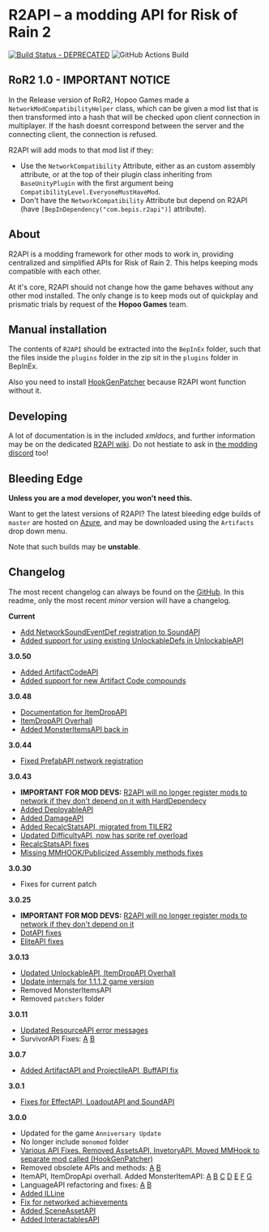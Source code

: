 
# R2API – a modding API for Risk of Rain 2
[![Build Status - DEPRECATED](https://raegous.visualstudio.com/Risk%20of%20Rain%202%20Modding/_apis/build/status/Risk%20of%20Rain%202%20Modding-.NET%20Desktop-CI?branchName=master)](https://raegous.visualstudio.com/Risk%20of%20Rain%202%20Modding/_build/latest?definitionId=1&branchName=master)
![GitHub Actions Build](https://github.com/risk-of-thunder/R2API/workflows/CI%20Build/badge.svg)


## RoR2 1.0 - IMPORTANT NOTICE

In the Release version of RoR2, Hopoo Games made a `NetworkModCompatibilityHelper` class, which can be given a mod list that is then transformed into a hash that will be checked upon client connection in multiplayer.
If the hash doesnt correspond between the server and the connecting client, the connection is refused.

R2API will add mods to that mod list if they:

* Use the `NetworkCompatibility` Attribute, either as an custom assembly attribute, or at the top of their plugin class inheriting from `BaseUnityPlugin` with the first argument being `CompatibilityLevel.EveryoneMustHaveMod`.
* Don't have the `NetworkCompatibility` Attribute but depend on R2API (have `[BepInDependency("com.bepis.r2api")]` attribute).

## About

R2API is a modding framework for other mods to work in, providing centralized and simplified APIs for Risk of Rain 2. This helps keeping mods compatible with each other.

At it's core, R2API should not change how the game behaves without any other mod installed. The only change is to keep mods out of quickplay and prismatic trials by request of the **Hopoo Games** team. 

## Manual installation

The contents of `R2API` should be extracted into the `BepInEx` folder, such that the files inside the `plugins` folder in the zip sit in the `plugins` folder in BepInEx.

Also you need to install [HookGenPatcher](https://thunderstore.io/package/RiskofThunder/HookGenPatcher/) because R2API wont function without it.

## Developing

A lot of documentation is in the included *xmldocs*, and further information may be on the dedicated [R2API wiki](https://github.com/risk-of-thunder/R2API/wiki). Do not hestiate to ask in [the modding discord](https://discord.gg/5MbXZvd) too!


## Bleeding Edge

**Unless you are a mod developer, you won't need this.**

Want to get the latest versions of R2API? The latest bleeding edge builds of `master` are hosted on [Azure](https://raegous.visualstudio.com/Risk%20of%20Rain%202%20Modding/_build/latest?definitionId=1&branchName=master), and may be downloaded using the `Artifacts` drop down menu.

Note that such builds may be **unstable**.

## Changelog

The most recent changelog can always be found on the [GitHub](https://github.com/risk-of-thunder/R2API/blob/master/Archived%20changelogs.md). In this readme, only the most recent *minor* version will have a changelog.

**Current**

* [Add NetworkSoundEventDef registration to SoundAPI](https://github.com/risk-of-thunder/R2API/pull/301)
* [Added support for using existing UnlockableDefs in UnlockableAPI](https://github.com/risk-of-thunder/R2API/pull/304)

**3.0.50**

* [Added ArtifactCodeAPI](https://github.com/risk-of-thunder/R2API/pull/299)
* [Added support for new Artifact Code compounds](https://github.com/risk-of-thunder/R2API/pull/300)

**3.0.48**

* [Documentation for ItemDropAPI](https://github.com/risk-of-thunder/R2API/blob/master/ItemDropAPI%20Instructions%20For%20Use.txt)
* [ItemDropAPI Overhall](https://github.com/risk-of-thunder/R2API/pull/295)
* [Added MonsterItemsAPI back in](https://github.com/risk-of-thunder/R2API/pull/295)

**3.0.44**

* [Fixed PrefabAPI network registration](https://github.com/risk-of-thunder/R2API/pull/294)

**3.0.43**

* **IMPORTANT FOR MOD DEVS:** [R2API will no longer register mods to network if they don't depend on it with HardDependecy](https://github.com/risk-of-thunder/R2API/pull/286)
* [Added DeployableAPI](https://github.com/risk-of-thunder/R2API/pull/279)
* [Added DamageAPI](https://github.com/risk-of-thunder/R2API/pull/284)
* [Added RecalcStatsAPI, migrated from TILER2](https://github.com/risk-of-thunder/R2API/pull/287)
* [Updated DifficultyAPI, now has sprite ref overload](https://github.com/risk-of-thunder/R2API/pull/288)
* [RecalcStatsAPI fixes](https://github.com/risk-of-thunder/R2API/pull/290)
* [Missing MMHOOK/Publicized Assembly methods fixes](https://github.com/risk-of-thunder/R2API/pull/289)

**3.0.30**

* Fixes for current patch

**3.0.25**

* **IMPORTANT FOR MOD DEVS:** [R2API will no longer register mods to network if they don't depend on it](https://github.com/risk-of-thunder/R2API/pull/269)
* [DotAPI fixes](https://github.com/risk-of-thunder/R2API/pull/270)
* [EliteAPI fixes](https://github.com/risk-of-thunder/R2API/pull/271)

**3.0.13**

* [Updated UnlockableAPI, ItemDropAPI Overhall](https://github.com/risk-of-thunder/R2API/pull/265)
* [Update internals for 1.1.1.2 game version](https://github.com/risk-of-thunder/R2API/pull/267)
* Removed MonsterItemsAPI
* Removed `patchers` folder

**3.0.11**

* [Updated ResourceAPI error messages](https://github.com/risk-of-thunder/R2API/pull/258)
* SurvivorAPI Fixes: [A](https://github.com/risk-of-thunder/R2API/pull/259) [B](https://github.com/risk-of-thunder/R2API/pull/261)

**3.0.7**

* [Added ArtifactAPI and ProjectileAPI, BuffAPI fix](https://github.com/risk-of-thunder/R2API/pull/256)

**3.0.1**

* [Fixes for EffectAPI, LoadoutAPI and SoundAPI](https://github.com/risk-of-thunder/R2API/pull/254)

**3.0.0**

* Updated for the game `Anniversary Update`
* No longer include `monomod` folder
* [Various API Fixes. Removed AssetsAPI, InvetoryAPI. Moved MMHook to separate mod called (HookGenPatcher)](https://github.com/risk-of-thunder/R2API/pull/252)
* Removed obsolete APIs and methods: [A](https://github.com/risk-of-thunder/R2API/pull/249) [B](https://github.com/risk-of-thunder/R2API/pull/243)
* ItemAPI, ItemDropApi overhall. Added MonsterItemAPI: [A](https://github.com/risk-of-thunder/R2API/pull/214) [B](https://github.com/risk-of-thunder/R2API/pull/223) [C](https://github.com/risk-of-thunder/R2API/pull/228) [D](https://github.com/risk-of-thunder/R2API/pull/233) [E](https://github.com/risk-of-thunder/R2API/pull/234) [F](https://github.com/risk-of-thunder/R2API/pull/240) [G](https://github.com/risk-of-thunder/R2API/pull/245)
* LanguageAPI refactoring and fixes: [A](https://github.com/risk-of-thunder/R2API/pull/229) [B](https://github.com/risk-of-thunder/R2API/pull/244)
* [Added ILLine](https://github.com/risk-of-thunder/R2API/pull/230)
* [Fix for networked achievements](https://github.com/risk-of-thunder/R2API/pull/208)
* [Added SceneAssetAPI](https://github.com/risk-of-thunder/R2API/pull/210)
* [Added InteractablesAPI](https://github.com/risk-of-thunder/R2API/pull/216)
